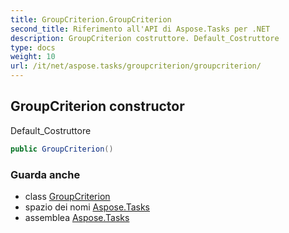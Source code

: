 ```yaml
---
title: GroupCriterion.GroupCriterion
second_title: Riferimento all'API di Aspose.Tasks per .NET
description: GroupCriterion costruttore. Default_Costruttore
type: docs
weight: 10
url: /it/net/aspose.tasks/groupcriterion/groupcriterion/
---
```

## GroupCriterion constructor

Default_Costruttore

```csharp
public GroupCriterion()
```

### Guarda anche

* class [GroupCriterion](../)
* spazio dei nomi [Aspose.Tasks](../../groupcriterion/)
* assemblea [Aspose.Tasks](../../../)


